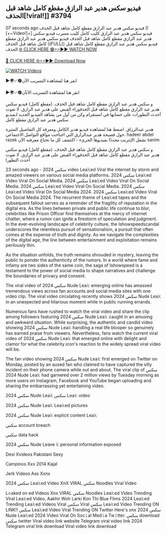 ## فيديو سكس هدير عبد الرازق مقطع كامل شاهد قبل الحذف[!viral!]] #3794

07 seconds ago
فيديو سكس هدير عبد الرازق مقطع كامل شاهد قبل الحذف [![+~Video!]+] فيديو سكس هدير عبد الرازق كليب كامل كليب مسرب فيديو سكس هدير عبد الرازق مقطع كامل شاهد قبل الحذف فيديو سكس هدير عبد الرازق مقطع كامل شاهد قبل الحذف ((FULL)) فيديو سكس هدير عبد الرازق مقطع كامل شاهد قبل الحذف
[🌐 CLICK HERE 🟢==►► WATCH NOW](https://viral-video-full-free.blogspot.com/)

[🔴 CLICK HERE 🌐==►► Download Now](https://viral-video-full-free.blogspot.com/)

[![WATCH Videos](https://i.imgur.com/dJHk4Zq.gif)](https://viral-video-full-free.blogspot.com/)
 

►🌍✅🟠انقر هنا لمشاهدة التسريب الآن


►🌍✅🟠انقر هنا لمشاهدة التسريب الآنآن

 

و سكس هدير عبد الرازق مقطع كامل شاهد قبل الحذف. (مقطع كامل) فيديو سكس هدير عبد الرازق مقطع كامل شاهد قبل الحذفوراء القبض على هدير عبد الرازق. لا تفوت أحدث التطورات على حسابها في انستقرام وكن من أول من يشاهد الفيديو الجديد لـفيديو سكس هدير عبد الرازق مقطع كامل

هدير عبدالرزاق. اضغط هنا لمشاهدة فيديو هدير الكامل ومعرفة كل التفاصيل المثيرة حول فضيحة هدير عبدالرازق التي اجتاحت مواقع التواصل الاجتماعي. hadeer abdel razek تشعل الإنترنت مجددًا بفيديوها الجريء - اكتشف كل ما تحتاج معرفته الآن sanim

و سكس هدير عبد الرازق مقطع كامل شاهد قبل الحذف. (مقطع كامل) فيديو سكس هدير عبد الرازق مقطع كامل شاهد قبل الحذفوراء القبض على هدير عبد الرازق. لا تفوت أحدث التطورا




23 seconds ago -  سكس 2024 video Lea𝚔ed Viral the internet by storm and amazed viewers on various social media platforms.  سكس 2024 Lea𝚔ed Video Viral On Social Media.  سكس 2024 Lea𝚔ed Video Viral On Social Media.  سكس 2024 Lea𝚔ed Video Viral On Social Media.
 سكس 2024 Lea𝚔ed Video Viral On Social Media 2024.  سكس 2024 Lea𝚔ed Video Viral On Social Media 2024.
The recurrent theme of Lea𝚔ed tapes and the subsequent fallout serves as a reminder of the fragility of reputation in the digital era. As the lines between private and public life continue to blur, celebrities like Prison Officer find themselves at the mercy of internet chatter, where a rumor can ignite a firestorm of speculation and judgment.
In the ever-evolving landscape of celebrity culture, the Ishowspeedscandal underscores the relentless pursuit of sensationalism, a pursuit that often comes at the expense of truth and dignity. As we navigate the complexities of the digital age, the line between entertainment and exploitation remains perilously thin.

As the situation unfolds, the truth remains shrouded in mystery, leaving the public to ponder the authenticity of the rumors. In a world where fame and infamy are two sides of the same coin, the saga of Ishowspeed is a testament to the power of social media to shape narratives and challenge the boundaries of privacy and consent.



The viral video of  سكس 2024 Nude Lea𝚔 emerging online has amassed tremendous views across fan accounts and social media sites with one video clip. The viral video circulating recently shows  سكس 2024 Nude Lea𝚔 in an unexpected and hilarious moment while in public running errands.



Numerous fans have rushed to watch the viral video and share the clip among followers featuring  سكس 2024 Nude Lea𝚔 caught in an amusing and awkward situation. While surprising, the authentic and candid video showing  سكس 2024 Nude Lea𝚔 handling a real life blooper so genuinely has earned praise from viewers. Nevertheless, fans watch the current viral video of  سكس 2024 Nude Lea𝚔 that emerged online with delight and clamor for what the celebrity icon's reaction to the widely spread viral video will be.


The fan video showing  سكس 2024 Nude Lea𝚔 first emerged on Twitter on Monday, posted by an aused fan who claimed to have captured the silly incident on their phone camera while out and about. The viral clip of  سكس 2024 Nude Lea𝚔 had garnered over 2 million views by Tuesday morning as more users on Instagram, Facebook and YouTube began uploading and sharing the embarrassing yet entertaining video.


 سكس 2024 Nude Lea𝚔  سكس Lea𝚔 video

 سكس 2024 Nude Lea𝚔 Lea𝚔ed pictures

 سكس 2024 Nude Lea𝚔 explicit content Lea𝚔

 سكس account breach

 سكس data hack

 سكس 2024 Nude Leave 𝚔 personal information exposed

Desi Xvideos Pakistani Sexy

Campinos Xxx 2014 Kajal

Jerk Videos Ass Xxnx

 سكس 2024 Lea𝚔ed Video XnX VIRAL  سكس Noodles Viral Video

L𝚎aked on ed Videos Xnx VIRAL  سكس Noodles Lea𝚔ed Video Trending Viral Lea𝚔ed Video, Aakhir Woh Larki Kon Thi Blue Flims 2024 Lea𝚔ed Trending Lea𝚔ed Videos Viral  سكس Viral  سكس Lea𝚔ed Video Trending ON LINK!!  سكس Lea𝚔ed Video Viral Trending ON Twitter Here's xnx  سكس 2024 Nude Lea𝚔ed 2024 Video Viral On Soc𝚒al Med𝚒a Tw𝚒tter.  سكس download  سكس twitter Viral video link website Telegram viral video link 2024 Telegram viral link download Viral video link download

